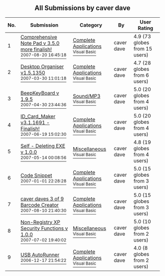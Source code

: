 ﻿<div align="center">

## All Submissions by caver dave

</div>

No.  | Submission | Category | By   | User Rating
---- | ---------- | -------- | ---- | -----------
1 | [Comprehensive Note Pad v 3\.5\.0 more finalish\!<br /><sup>2007-08-20 16:45:18</sup>](https://github.com/Planet-Source-Code/caver-dave-comprehensive-note-pad-v-3-5-0-more-finalish__1-67865) | [Complete Applications<br /><sup>Visual Basic</sup>](../ByCategory/complete-applications__1-27.md) | caver dave | 4.9 (73 globes from 15 users)
2 | [Desktop Organiser v1\.5\.1350<br /><sup>2007-03-30 11:01:18</sup>](https://github.com/Planet-Source-Code/caver-dave-desktop-organiser-v1-5-1350__1-68234) | [Complete Applications<br /><sup>Visual Basic</sup>](../ByCategory/complete-applications__1-27.md) | caver dave | 4.7 (28 globes from 6 users)
3 | [BeepKeyBoard v 1\.9\.5<br /><sup>2007-04-30 23:44:36</sup>](https://github.com/Planet-Source-Code/caver-dave-beepkeyboard-v-1-9-5__1-68435) | [Sound/MP3<br /><sup>Visual Basic</sup>](../ByCategory/sound-mp3__1-45.md) | caver dave | 5.0 (20 globes from 4 users)
4 | [ID\_Card\_Maker v3\.1\.1691 \- Finalish\!<br /><sup>2007-06-19 15:02:30</sup>](https://github.com/Planet-Source-Code/caver-dave-id-card-maker-v3-1-1691-finalish__1-68752) | [Complete Applications<br /><sup>Visual Basic</sup>](../ByCategory/complete-applications__1-27.md) | caver dave | 5.0 (20 globes from 4 users)
5 | [Self \- Deleting EXE v 1\.0\.0<br /><sup>2007-05-14 00:08:56</sup>](https://github.com/Planet-Source-Code/caver-dave-self-deleting-exe-v-1-0-0__1-68631) | [Miscellaneous<br /><sup>Visual Basic</sup>](../ByCategory/miscellaneous__1-1.md) | caver dave | 4.8 (19 globes from 4 users)
6 | [Code Snippet<br /><sup>2007-01-01 22:28:28</sup>](https://github.com/Planet-Source-Code/caver-dave-code-snippet__1-67527) | [Complete Applications<br /><sup>Visual Basic</sup>](../ByCategory/complete-applications__1-27.md) | caver dave | 5.0 (15 globes from 3 users)
7 | [caver daves 3 of 9 Barcode Creator<br /><sup>2007-08-10 21:40:30</sup>](https://github.com/Planet-Source-Code/caver-dave-caver-daves-3-of-9-barcode-creator__1-69137) | [Complete Applications<br /><sup>Visual Basic</sup>](../ByCategory/complete-applications__1-27.md) | caver dave | 5.0 (15 globes from 3 users)
8 | [Non\-Registry XP Security Functions v 1\.0\.0<br /><sup>2007-07-02 19:40:02</sup>](https://github.com/Planet-Source-Code/caver-dave-non-registry-xp-security-functions-v-1-0-0__1-68923) | [Miscellaneous<br /><sup>Visual Basic</sup>](../ByCategory/miscellaneous__1-1.md) | caver dave | 5.0 (10 globes from 2 users)
9 | [USB AutoRunner<br /><sup>2006-12-17 21:54:22</sup>](https://github.com/Planet-Source-Code/caver-dave-usb-autorunner__1-67410) | [Complete Applications<br /><sup>Visual Basic</sup>](../ByCategory/complete-applications__1-27.md) | caver dave | 4.0 (8 globes from 2 users)

